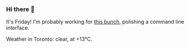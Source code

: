 ### Hi there :wave:

It's Friday! I'm probably working for [this bunch](https://github.com/kohofinancial), polishing a command line interface.

Weather in Toronto: clear, at +13°C.
